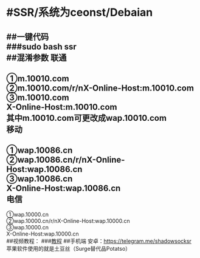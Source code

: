 #SSR/系统为ceonst/Debaian<br>
====
##一键代码<br>
###sudo bash ssr<br>
##混淆参数
联通<br>
------
①m.10010.com<br>
②m.10010.com/r/nX-Online-Host:m.10010.com<br>
③m.10010.com<br>
X-Online-Host:m.10010.com<br>
其中m.10010.com可更改成wap.10010.com<br>
移动<br>
------
①wap.10086.cn<br>
②wap.10086.cn/r/nX-Online-Host:wap.10086.cn<br>
③wap.10086.cn<br>
X-Online-Host:wap.10086.cn<br>
电信<br>
------
①wap.10000.cn<br>
②wap.10000.cn/r/nX-Online-Host:wap.10000.cn<br>
③wap.10000.cn<br>
X-Online-Host:wap.10000.cn<br>
##视频教程：
###[教程](http://wap.youshixiu.com/video/play/8b890d9334734609d964cd3739e13c02?plg_nld=1&plg_uin=1&plg_nld=1&plg_usr=1&plg_vkey=1&plg_dev=1)
##手机端
安卓：https://telegram.me/shadowsocksr<br>
苹果软件使用的就是土豆丝（Surge替代品Potatso）<br>
